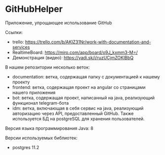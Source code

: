 # GitHubHelper
Приложение, упрощающее использование GitHub

Cсылки:
- trello: https://trello.com/b/AKIZ31Nr/work-with-documentation-and-services
- RealtimeBoard: https://miro.com/app/board/o9J_kxmm3-M=/
- Демонстрация (видео): https://yadi.sk/i/ruzUCjmZOKlBbQ

В нашем репозитории несколько веток:
- documentation: ветка, содержащая папку с документацией к нашему проекту
- frontend: ветка, содержащая проект на angular со страницами нашего приложения
- bot: ветка, содержащая проект, написанный на java, реализующий функционал telegram-бота
- idm: ветка, включающая в себя сервис на java, реализующий авторизацию через API, предоставленный GitHub. Также используется БД на postgreSQL для хранения пользователей.

Версия языка программирования Java: 8

Версии используемых библиотек:
- postgres 11.2
